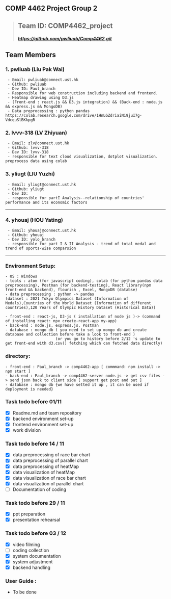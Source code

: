 ## COMP 4462 Project Group 2
>## Team ID: COMP4462_project
>##### https://github.com/pwliuab/Comp4462.git
## Team Members
### 1. pwliuab (Liu Pak Wai)
```
 - Email: pwliuab@connect.ust.hk
 - Github: pwliuab
 - Dev ID: Paul_branch
 - Responsible for web construction including backend and frontend.
 - Heatmap drawing using D3.js
 - (Front-end : react.js && D3.js integration) && (Back-end : node.js && express.js && MongoDB)
 - Data preprocessing : python pandas https://colab.research.google.com/drive/1HnLGZdriaiNi9juI7g-VdcquSlBKkpgR
```
### 2. lvvv-318 (LV Zhiyuan)
```
 - Email: zlv@connect.ust.hk
 - Github: lvvv-318
 - Dev ID: lvvv-318
 - responsible for text cloud visualization, dotplot visualization. preprocess data using colab
```
### 3. yliugt (LIU Yuzhi)
```
 - Email: yliugt@connect.ust.hk
 - Github: yliugt
 - Dev ID: 
 - responsible for partI Analysis--relationship of countries' performance and its economic factors
```
***
### 4. yhouaj (HOU Yating)
```
 - Email: yhouaj@connect.ust.hk
 - Github: yhouaj
 - Dev ID: yolo_branch
 - responsible for part I & II Analysis - trend of total medal and trend of sports-wise comparsion
```
***
### Environment Setup:
```
- OS : Windows 
- tools : atom (for javascript coding), colab (for python pandas data preprocessing), Postman (for backend-testing), React library(npm front-end && backend), flourish , Excel, MongoDB (databse)
- data preprocessing : python -> pandas 
(dataset : 2021 Tokyo Olympics Dataset (Information of Medals),Countries of the World Dataset (Information of different countries),120 Years of Olympic History Dataset (Historical Data))

- front-end : react-js, D3-js ( installation of node js )-> (command of installing react: npx create-react-app my-app)
- back-end : node.js, express.js, Postman
- database : mongo db ( you need to set up mongo db and create database and collection before take a look to front-end )
                      (or you go to history before 2/12 's update to get front-end with d3.csv() fetching which can fetched data directly)
```
### directory:
```
- front-end : Paul_branch -> comp4462-app [ commmand: npm install -> npm start ] 
- back-end : Paul_branch -> comp4462-server node.js -> get csv files -> send json back to client side [ support get post and put ]
- database : mongo db {we have setted it up , it can be used if deployment is needed}
```
### Task todo before 01/11
- [x] Readme.md and team repository
- [X] backend environment set-up
- [X] frontend environment set-up
- [x] work division 
### Task todo before 14 / 11
- [x] data preprocessing of race bar chart
- [x] data preprocessing of parallel chart
- [x] data preprocessing of heatMap
- [x] data visualization of heatMap
- [x] data visualization of race bar chart
- [x] data visualization of parallel chart
- [ ] Documentation of coding  
### Task todo before 29 / 11
- [x] ppt preparation
- [x] presentation rehearsal
### Task todo before 03 / 12
- [x] video filming 
- [ ] coding collection
- [x] system documentation
- [x] system adjustment
- [x] backend handling
 ### User Guide :
- To be done

